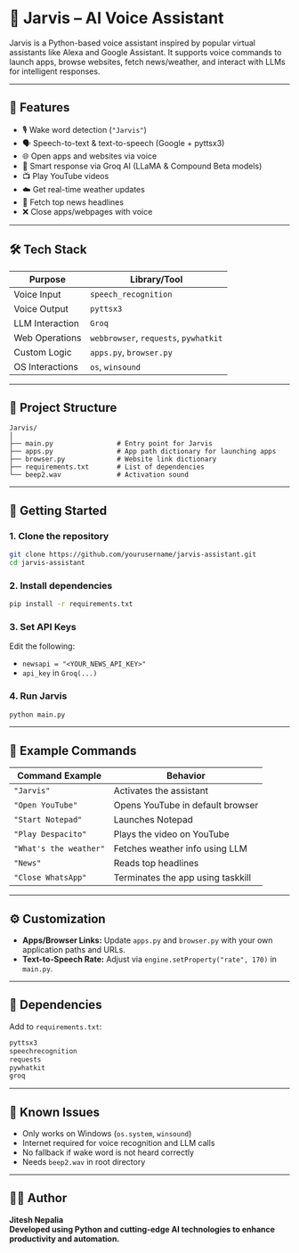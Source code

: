 
# 🧠 Jarvis – AI Voice Assistant

Jarvis is a Python-based voice assistant inspired by popular virtual assistants like Alexa and Google Assistant. It supports voice commands to launch apps, browse websites, fetch news/weather, and interact with LLMs for intelligent responses.

---

## 📌 Features

- 🎙️ Wake word detection (`"Jarvis"`)
- 🗣️ Speech-to-text & text-to-speech (Google + pyttsx3)
- 🌐 Open apps and websites via voice
- 🧠 Smart response via Groq AI (LLaMA & Compound Beta models)
- 📺 Play YouTube videos
- ☁️ Get real-time weather updates
- 📰 Fetch top news headlines
- ❌ Close apps/webpages with voice

---

## 🛠️ Tech Stack

| Purpose             | Library/Tool           |
|---------------------|------------------------|
| Voice Input         | `speech_recognition`   |
| Voice Output        | `pyttsx3`              |
| LLM Interaction     | `Groq`                 |
| Web Operations      | `webbrowser`, `requests`, `pywhatkit` |
| Custom Logic        | `apps.py`, `browser.py` |
| OS Interactions     | `os`, `winsound`       |

---

## 📁 Project Structure

```
Jarvis/
│
├── main.py                # Entry point for Jarvis
├── apps.py                # App path dictionary for launching apps
├── browser.py             # Website link dictionary
├── requirements.txt       # List of dependencies
└── beep2.wav              # Activation sound
```

---

## 🚀 Getting Started

### 1. Clone the repository
```bash
git clone https://github.com/yourusername/jarvis-assistant.git
cd jarvis-assistant
```

### 2. Install dependencies
```bash
pip install -r requirements.txt
```

### 3. Set API Keys
Edit the following:
- `newsapi = "<YOUR_NEWS_API_KEY>"`
- `api_key` in `Groq(...)`

### 4. Run Jarvis
```bash
python main.py
```

---

## 🧪 Example Commands

| Command Example           | Behavior                                 |
|---------------------------|------------------------------------------|
| `"Jarvis"`                | Activates the assistant                  |
| `"Open YouTube"`          | Opens YouTube in default browser         |
| `"Start Notepad"`         | Launches Notepad                         |
| `"Play Despacito"`        | Plays the video on YouTube               |
| `"What's the weather"`    | Fetches weather info using LLM           |
| `"News"`                  | Reads top headlines                      |
| `"Close WhatsApp"`        | Terminates the app using taskkill        |

---

## ⚙️ Customization

- **Apps/Browser Links:** Update `apps.py` and `browser.py` with your own application paths and URLs.
- **Text-to-Speech Rate:** Adjust via `engine.setProperty("rate", 170)` in `main.py`.

---

## 🧩 Dependencies

Add to `requirements.txt`:
```txt
pyttsx3
speechrecognition
requests
pywhatkit
groq
```

---

## 🚧 Known Issues

- Only works on Windows (`os.system`, `winsound`)
- Internet required for voice recognition and LLM calls
- No fallback if wake word is not heard correctly
- Needs `beep2.wav` in root directory

---

## 👨‍💻 Author

**Jitesh Nepalia**  
**Developed using Python and cutting-edge AI technologies to enhance productivity and automation.**
